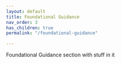 ```yaml
---
layout: default
title: Foundational Guidance
nav_order: 3
has_children: true
permalink: "/foundational-guidance"

---
```

Foundational Guidance section with stuff in it